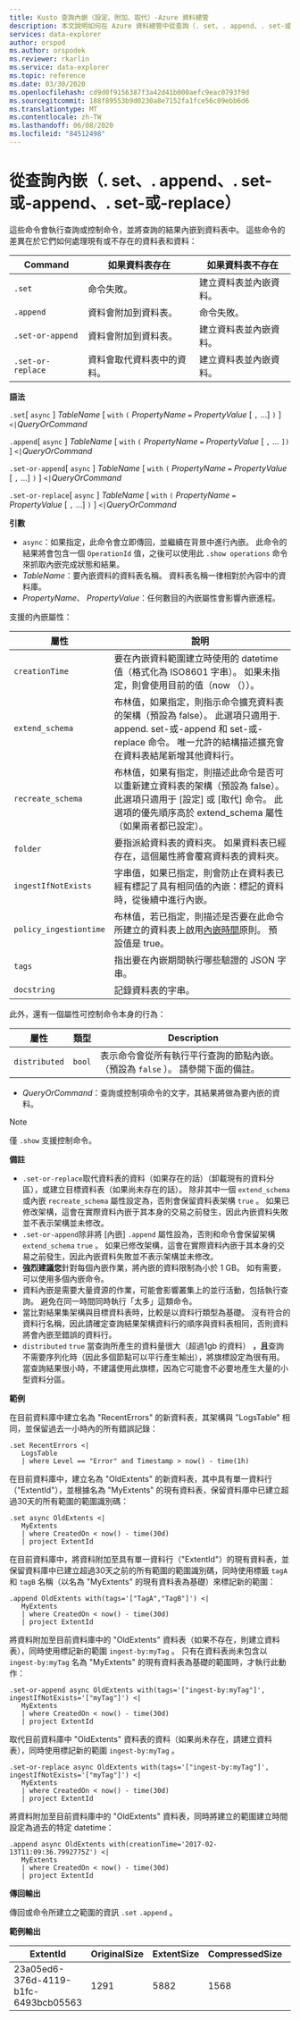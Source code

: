 ```yaml
---
title: Kusto 查詢內嵌（設定、附加、取代）-Azure 資料總管
description: 本文說明如何在 Azure 資料總管中從查詢（. set、. append、. set-或-append、. set-或-replace）內嵌。
services: data-explorer
author: orspod
ms.author: orspodek
ms.reviewer: rkarlin
ms.service: data-explorer
ms.topic: reference
ms.date: 03/30/2020
ms.openlocfilehash: cd9d0f9156387f3a42d41b000aefc9eac0793f9d
ms.sourcegitcommit: 188f89553b9d0230a8e7152fa1fce56c09ebb6d6
ms.translationtype: MT
ms.contentlocale: zh-TW
ms.lasthandoff: 06/08/2020
ms.locfileid: "84512498"
---
```

# <a name="ingest-from-query-set-append-set-or-append-set-or-replace"></a>從查詢內嵌（. set、. append、. set-或-append、. set-或-replace）

這些命令會執行查詢或控制命令，並將查詢的結果內嵌到資料表中。 這些命令的差異在於它們如何處理現有或不存在的資料表和資料：

|Command          |如果資料表存在                     |如果資料表不存在                    |
|-----------------|------------------------------------|------------------------------------------|
|`.set`           |命令失敗。                  |建立資料表並內嵌資料。|
|`.append`        |資料會附加到資料表。      |命令失敗。                        |
|`.set-or-append` |資料會附加到資料表。      |建立資料表並內嵌資料。|
|`.set-or-replace`|資料會取代資料表中的資料。|建立資料表並內嵌資料。|

**語法**

`.set`[ `async` ] *TableName* [ `with` `(` *PropertyName* `=` *PropertyValue* [ `,` ...] `)` ] `<|`*QueryOrCommand*

`.append`[ `async` ] *TableName* [ `with` `(` *PropertyName* `=` *PropertyValue* [ `,` ... `])` ] `<|`*QueryOrCommand*

`.set-or-append`[ `async` ] *TableName* [ `with` `(` *PropertyName* `=` *PropertyValue* [ `,` ...] `)` ] `<|`*QueryOrCommand*

`.set-or-replace`[ `async` ] *TableName* [ `with` `(` *PropertyName* `=` *PropertyValue* [ `,` ...] `)` ] `<|`*QueryOrCommand*

**引數**

* `async`：如果指定，此命令會立即傳回，並繼續在背景中進行內嵌。 此命令的結果將會包含一個 `OperationId` 值，之後可以使用此 `.show operations` 命令來抓取內嵌完成狀態和結果。
* *TableName*：要內嵌資料的資料表名稱。
  資料表名稱一律相對於內容中的資料庫。
* *PropertyName*、 *PropertyValue*：任何數目的內嵌屬性會影響內嵌進程。

 支援的內嵌屬性：

|屬性        |說明|
|----------------|-----------------------------------------------------------------------------------------------------------------------------|
|`creationTime`   | 要在內嵌資料範圍建立時使用的 datetime 值（格式化為 ISO8601 字串）。 如果未指定，則會使用目前的值（now （））。|
|`extend_schema`  | 布林值，如果指定，則指示命令擴充資料表的架構（預設為 false）。 此選項只適用于. append. set-或-append 和 set-或-replace 命令。 唯一允許的結構描述擴充會在資料表結尾新增其他資料行。|
|`recreate_schema`  | 布林值，如果有指定，則描述此命令是否可以重新建立資料表的架構（預設為 false）。 此選項只適用于 [設定] 或 [取代] 命令。 此選項的優先順序高於 extend_schema 屬性（如果兩者都已設定）。|
|`folder`         | 要指派給資料表的資料夾。 如果資料表已經存在，這個屬性將會覆寫資料表的資料夾。|
|`ingestIfNotExists`   | 字串值，如果已指定，則會防止在資料表已經有標記了具有相同值的內嵌：標記的資料時，從後續中進行內嵌。|
|`policy_ingestiontime`   | 布林值，若已指定，則描述是否要在此命令所建立的資料表上啟用[內嵌時間](../../management/ingestiontime-policy.md)原則。 預設值是 true。|
|`tags`   | 指出要在內嵌期間執行哪些驗證的 JSON 字串。|
|`docstring`   | 記錄資料表的字串。|

  此外，還有一個屬性可控制命令本身的行為：

|屬性        |類型    |Description|
|----------------|--------|-----------------------------------------------------------------------------------------------------------------------------|
|`distributed`   |`bool`  |表示命令會從所有執行平行查詢的節點內嵌。 （預設為 `false` ）。 請參閱下面的備註。|

* *QueryOrCommand*：查詢或控制項命令的文字，其結果將做為要內嵌的資料。

> [!NOTE]
> 僅 `.show` 支援控制命令。

**備註**

* `.set-or-replace`取代資料表的資料（如果存在的話）（卸載現有的資料分區），或建立目標資料表（如果尚未存在的話）。
  除非其中一個 `extend_schema` 或內嵌 `recreate_schema` 屬性設定為，否則會保留資料表架構 `true` 。 如果已修改架構，這會在實際資料內嵌于其本身的交易之前發生，因此內嵌資料失敗並不表示架構並未修改。
* `.set-or-append`除非將 [內嵌] `.append` 屬性設為，否則和命令會保留架構 `extend_schema` `true` 。 如果已修改架構，這會在實際資料內嵌于其本身的交易之前發生，因此內嵌資料失敗並不表示架構並未修改。
* **強烈建議您**針對每個內嵌作業，將內嵌的資料限制為小於 1 GB。 如有需要，可以使用多個內嵌命令。
* 資料內嵌是需要大量資源的作業，可能會影響叢集上的並行活動，包括執行查詢。 避免在同一時間同時執行「太多」這類命令。
* 當比對結果集架構與目標資料表時，比較是以資料行類型為基礎。 沒有符合的資料行名稱，因此請確定查詢結果架構資料行的順序與資料表相同，否則資料將會內嵌至錯誤的資料行。
* `distributed` `true` 當查詢所產生的資料量很大（超過1gb 的資料） **，且**查詢不需要序列化時（因此多個節點可以平行產生輸出），將旗標設定為很有用。
  當查詢結果很小時，不建議使用此旗標，因為它可能會不必要地產生大量的小型資料分區。

**範例** 

在目前資料庫中建立名為 "RecentErrors" 的新資料表，其架構與 "LogsTable" 相同，並保留過去一小時內的所有錯誤記錄：

```kusto
.set RecentErrors <|
   LogsTable
   | where Level == "Error" and Timestamp > now() - time(1h)
```

在目前資料庫中，建立名為 "OldExtents" 的新資料表，其中具有單一資料行（"ExtentId"），並根據名為 "MyExtents" 的現有資料表，保留資料庫中已建立超過30天的所有範圍的範圍識別碼：

```kusto
.set async OldExtents <| 
   MyExtents 
   | where CreatedOn < now() - time(30d) 
   | project ExtentId     
```

在目前資料庫中，將資料附加至具有單一資料行（"ExtentId"）的現有資料表，並保留資料庫中已建立超過30天之前的所有範圍的範圍識別碼，同時使用標籤 `tagA` 和 `tagB` 名稱（以名為 "MyExtents" 的現有資料表為基礎）來標記新的範圍：

```kusto
.append OldExtents with(tags='["TagA","TagB"]') <| 
   MyExtents 
   | where CreatedOn < now() - time(30d) 
   | project ExtentId     
```
 
將資料附加至目前資料庫中的 "OldExtents" 資料表（如果不存在，則建立資料表），同時使用標記新的範圍 `ingest-by:myTag` 。 只有在資料表尚未包含以 `ingest-by:myTag` 名為 "MyExtents" 的現有資料表為基礎的範圍時，才執行此動作：

```kusto
.set-or-append async OldExtents with(tags='["ingest-by:myTag"]', ingestIfNotExists='["myTag"]') <| 
   MyExtents 
   | where CreatedOn < now() - time(30d) 
   | project ExtentId     
```

取代目前資料庫中 "OldExtents" 資料表的資料（如果尚未存在，請建立資料表），同時使用標記新的範圍 `ingest-by:myTag` 。

```kusto
.set-or-replace async OldExtents with(tags='["ingest-by:myTag"]', ingestIfNotExists='["myTag"]') <| 
   MyExtents 
   | where CreatedOn < now() - time(30d) 
   | project ExtentId     
```

將資料附加至目前資料庫中的 "OldExtents" 資料表，同時將建立的範圍建立時間設定為過去的特定 datetime：

```kusto
.append async OldExtents with(creationTime='2017-02-13T11:09:36.7992775Z') <| 
   MyExtents 
   | where CreatedOn < now() - time(30d) 
   | project ExtentId     
```

**傳回輸出**
 
傳回或命令所建立之範圍的資訊 `.set` `.append` 。

**範例輸出**

|ExtentId |OriginalSize |ExtentSize |CompressedSize |IndexSize |RowCount | 
|--|--|--|--|--|--|
|23a05ed6-376d-4119-b1fc-6493bcb05563 |1291 |5882 |1568 |4314 |10 |